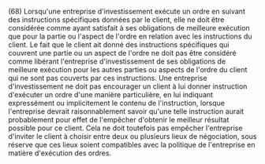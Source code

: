 (68) Lorsqu'une entreprise d'investissement exécute un ordre en suivant des instructions spécifiques données par le client, elle ne doit être considérée comme ayant satisfait à ses obligations de meilleure exécution que pour la partie ou l'aspect de l'ordre en relation avec les instructions du client. Le fait que le client ait donné des instructions spécifiques qui couvrent une partie ou un aspect de l'ordre ne doit pas être considéré comme libérant l'entreprise d'investissement de ses obligations de meilleure exécution pour les autres parties ou aspects de l'ordre du client qui ne sont pas couverts par ces instructions. Une entreprise d'investissement ne doit pas encourager un client à lui donner instruction d'exécuter un ordre d'une manière particulière, en lui indiquant expressément ou implicitement le contenu de l'instruction, lorsque l'entreprise devrait raisonnablement savoir qu'une telle instruction aurait probablement pour effet de l'empêcher d'obtenir le meilleur résultat possible pour ce client. Cela ne doit toutefois pas empêcher l'entreprise d'inviter le client à choisir entre deux ou plusieurs lieux de négociation, sous réserve que ces lieux soient compatibles avec la politique de l'entreprise en matière d'exécution des ordres.